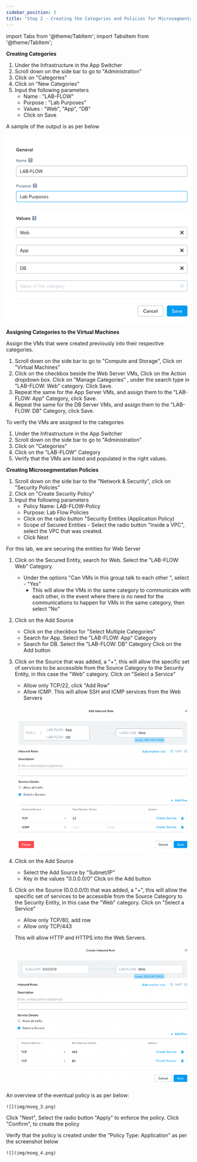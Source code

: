 ```yaml
---
sidebar_position: 3
title: "Step 2 - Creating the Categories and Policies for Microsegmentation "
---
```



import Tabs from '@theme/TabItem';
import TabsItem from '@theme/TabItem';

**Creating Categories**

1.  Under the Infrastructure in the App Switcher
2.  Scroll down on the side bar to go to "Administration"
3.  Click on "Categories"
4.  Click on "New Categories" 
5.  Input the following parameters
    - Name : "LAB-FLOW"
    - Purpose : "Lab Purposes" 
    - Values : "Web", "App", "DB"
    - Click on Save

A sample of the output is as per below

![](img/categories.png)


**Assigning Categories to the Virtual Machines**

Assign the VMs that were created previously into their respective categories.

1.  Scroll down on the side bar to go to "Compute and Storage", Click on "Virtual Machines"
2.  Click on the checkbox beside the Web Server VMs, Click on the Action dropdown box. Click on "Manage Categories" ,  under the search type in "LAB-FLOW: Web" category. Click Save.
3.  Repeat the same for the App Server VMs, and assign them to the "LAB-FLOW: App" Category, click Save.
4.  Repeat the same for the DB Server VMs, and assign them to the "LAB-FLOW: DB" Category, click Save.

To verify the VMs are assigned to the categories
1.  Under the Infrastructure in the App Switcher
2.  Scroll down on the side bar to go to "Administration"
3.  Click on "Categories"
4.  Click on the "LAB-FLOW" Category
5.  Verify that the VMs are listed and populated in the right values. 

**Creating Microsegmentation Policies**
1.  Scroll down on the side bar to the "Network & Security", click on "Security Policies" 
2.  Click on "Create Security Policy"
3.  Input the following parameters
    - Policy Name:  LAB-FLOW-Policy
    - Purpose:  Lab Flow Policies 
    - Click on the radio button "Security Entities (Application Policy)
    - Scope of Secured Entities - Select the radio button "Inside a VPC", select the VPC that was created.
    - Click Next 

For this lab, we are securing the entities for Web Server 
1.  Click on the Secured Entity, search for Web. Select the "LAB-FLOW: Web" Category. 
    -   Under the options "Can VMs in this group talk to each other ", select - "Yes"
        - This will alow the VMs in the same category to communicate with each other, in the event where there is no need for the communications to happen for VMs in the same category, then select "No"

2.  Click on the Add Source
    - Click on the checkbox for "Select Multiple Categories"
    - Search for App. Select the "LAB-FLOW: App" Category
    - Search for DB. Select the "LAB-FLOW: DB" Category
     Click on the Add button

3.  Click on the Source that was added, a "+", this will allow the specific set of services to be accessible from the Source Category to the Security Entity, in this case the "Web" category. Click on "Select a Service"
    - Allow only TCP/22, click "Add Row"
    - Allow ICMP.
    This will allow SSH and ICMP services from the Web Servers 
   
    ![](img/mseg_1.png)

4.  Click on the Add Source
    - Select the Add Source by "Subnet/IP"
    - Key in the values "0.0.0.0/0"
     Click on the Add button

5.  Click on the Source (0.0.0.0/0) that was added, a "+", this will allow the specific set of services to be accessible from the Source Category to the Security Entity, in this case the "Web" category. Click on "Select a Service"
    - Allow only TCP/80, add row
    - Allow only TCP/443

    This will allow HTTP and HTTPS into the Web Servers. 

    ![](img/mseg_2.png)

An overview of the eventual policy is as per below:

    ![](img/mseg_3.png)

Click "Next", Select the radio button "Apply" to enforce the policy. 
Click "Confirm", to create the policy

Verify that the policy is created under the "Policy Type: Application" as per the screenshot below

    ![](img/mseg_4.png)
